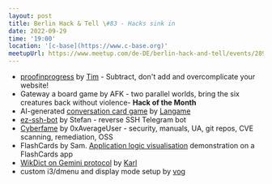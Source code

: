 ```yaml
---
layout: post
title: Berlin Hack & Tell \#83 - Hacks sink in
date: 2022-09-29
time: '19:00'
location: '[c-base](https://www.c-base.org)'
meetupUrl: https://www.meetup.com/de-DE/berlin-hack-and-tell/events/289908789/
---
```


* [proofinprogress](https://github.com/timdaub/proofinprogress.com) by [Tim](https://github.com/timdaub) - Subtract, don't add and overcomplicate your website!
* Gateway a board game by AFK - two parallel worlds, bring the six creatures back without violence- **Hack of the Month**
* AI-generated [conversation card game](https://cards.langa.me) by [Langame](https://github.com/langa-me)
* [ez-ssh-bot](https://github.com/echtzeit-dev/ez-ssh-bot) by Stefan - reverse SSH Telegram bot
* [Cyberfame](https://cyberfame.io) by 0xAverageUser - security, manuals, UA, git repos, CVE scanning, remediation, OSS
* FlashCards by Sam. [Application logic visualisation](https://stately.ai) demonstration on a FlashCards app
* [WikDict on Gemini protocol](https://github.com/karlb/wikdict-gemini) by [Karl](https://www.karl.berlin/)
* custom i3/dmenu and display mode setup by [vog](https://github.com/vog)

